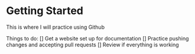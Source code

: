 # Getting Started

This is where I will practice using Github

Things to do:
[] Get a website set up for documentation
[] Practice pushing changes and accepting pull requests
[] Review if everything is working
